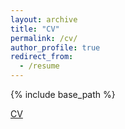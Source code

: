 ```yaml
---
layout: archive
title: "CV"
permalink: /cv/
author_profile: true
redirect_from:
  - /resume
---
```


{% include base_path %}

[CV](/files/CVLI.pdf)

